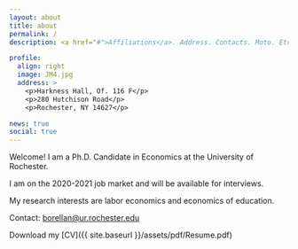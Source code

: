 ```yaml
---
layout: about
title: about
permalink: /
description: <a href="#">Affiliations</a>. Address. Contacts. Moto. Etc.

profile:
  align: right
  image: JM4.jpg
  address: >
    <p>Harkness Hall, Of. 116 F</p>
    <p>280 Hutchison Road</p>
    <p>Rochester, NY 14627</p>

news: true
social: true
---
```


Welcome! I am a Ph.D. Candidate in Economics at the University of Rochester.

I am on the 2020-2021 job market and will be available for interviews. 

My research interests are labor economics and economics of education.

Contact: <a href="mailto:borellan@ur.rochester.edu">borellan@ur.rochester.edu</a>

Download my [CV]({{ site.baseurl }}/assets/pdf/Resume.pdf)



